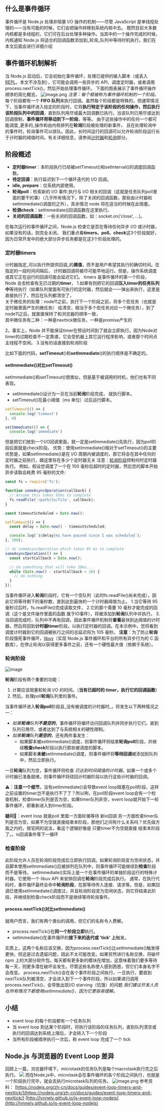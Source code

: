 ## 什么是事件循环
事件循环是 Node.js 处理非阻塞 I/O 操作的机制——尽管 JavaScript 是单线程处理的——当有可能的时候，它们会把操作转移到系统内核中去。
既然目前大多数内核都是多线程的，它们可在后台处理多种操作。当其中的一个操作完成的时候，内核通知 Node.js 将适合的回调函数添加到_轮询_队列中等待时机执行。我们在本文后面会进行详细介绍
## 事件循环机制解析
当 Node.js 启动后，它会初始化事件循环，处理已提供的输入脚本（或丢入[REPL](https://nodejs.org/api/repl.html#repl_repl)，本文不涉及到），它可能会调用一些异步的 API、调度定时器，或者调用process.nextTick()，然后开始处理事件循环。
下面的图表展示了事件循环操作顺序的简化概览。
![image.png](https://cdn.nlark.com/yuque/0/2021/png/2932826/1618841413611-8ffec597-02b9-4492-aecd-f1544aacf091.png#clientId=u81f9fb9e-79fe-4&from=paste&height=296&id=u85e7ab84&margin=%5Bobject%20Object%5D&name=image.png&originHeight=591&originWidth=1312&originalType=binary&size=47386&status=done&style=none&taskId=u1647f05e-eced-44cd-b5c4-8bfdc7001c3&width=656)
_注意：每个框被称为事件循环机制的一个阶段。_
每个阶段都有一个 **FIFO 队列**来执行回调。虽然每个阶段都是特殊的，但通常情况下，当事件循环进入给定的阶段时，它将**执行特定于该阶段的任何操作，然后执行该阶段队列中的回调**，直到队列用尽或最大回调数已执行。当该队列已用尽或达到回调限制，**事件循环将移动到下一阶段**，等等。
由于这些操作中的任何一个都可能调度_更多的_操作和由内核排列在**轮询**阶段被处理的新事件， 且在处理轮询中的事件时，轮询事件可以排队。因此，长时间运行的回调可以允许轮询阶段运行长于计时器的阈值时间。有关详细信息，请参阅[计时器](https://nodejs.org/zh-cn/docs/guides/event-loop-timers-and-nexttick/#timers)和[轮询](https://nodejs.org/zh-cn/docs/guides/event-loop-timers-and-nexttick/#poll)部分。
## 阶段概述

- **定时器timer**：本阶段执行已经被setTimeout()和setInterval()的调度回调函数。
- **待定回调**：执行延迟到下一个循环迭代的 I/O 回调。
- **idle, prepare**：仅系统内部使用。
- **轮询poll**：检索新的 I/O 事件;执行与 I/O 相关的回调（这就是任务队列poll里面的要干的事）（几乎所有情况下，除了关闭的回调函数，那些由计时器和setImmediate()调度的之外），其余情况 node 将在适当的时候在此阻塞。
- **检测check**：setImmediate()回调函数在这里执行。
- **关闭的回调函数**：一些关闭的回调函数，如：socket.on('close', ...)。

在每次运行的事件循环之间，Node.js 检查它是否在等待任何异步 I/O 或计时器，如果没有的话，则完全关闭。
我们重点看**timers、poll、check**这3个阶段就好，因为日常开发中的绝大部分异步任务都是在这3个阶段处理的。


### 定时器timers
计时器指定_可以执行所提供回调_的**阈值**，而不是用户希望其执行的确切时间。在指定的一段时间间隔后， 计时器回调将被尽可能早地运行。但是，操作系统调度或其它正在运行的回调可能会延迟它们。
timers 是事件循环的第一个阶段，Node 会去检查有无已过期的**timer**，
1.如果有则把它的回调**压入timer的任务队列中**等待执行（如果队列里面有可执行的定时器，然后就会一一弹出来执行，这里是直接执行了，然后在队列都清空了，  
关于微任务的处理：node11之前，执行下一个阶段之前，将多个宏任务（也就是定时器里面产生的微任务） 给清空，相当于多个宏任务对应一个微任务），到了node11之后，就直接保持了和浏览器的顺序一致，  
其中微任务有二种：一种是nexttick微任务，一种是promise产生的

2。事实上，Node 并不能保证timer在预设时间到了就会立即执行，因为Node对timer的过期检查不一定靠谱，它会受机器上其它运行程序影响，或者那个时间点主线程不空闲。
3.没有的话直接到轮询阶段


比如下面的代码，**setTimeout**()和**setImmediate**()的执行顺序是不确定的。
#### setImmediate()对比setTimeout()
setImmediate()和setTimeout()很类似，但是基于被调用的时机，他们也有不同表现。

- setImmediate()设计为一旦在当前**轮询**阶段完成， 就执行脚本。
- setTimeout()在最小阈值（ms 单位）过后运行脚本。
```javascript
setTimeout(() => {
  console.log('timeout')
}, 0)

setImmediate(() => {
  console.log('immediate')
```
但是把它们放到一个I/O回调里面，就一定是setImmediate()先执行，因为poll阶段后面就是check阶段。
优势：使用setImmediate()相对于setTimeout()的主要优势是，如果setImmediate()是在 I/O 周期内被调度的，那它将会在其中任何的定时器之前执行，跟这里存在多少个定时器无关
注意：[轮询阶段](https://nodejs.org/zh-cn/docs/guides/event-loop-timers-and-nexttick/#poll)控制何时定时器执行。
例如，假设您调度了一个在 100 毫秒后超时的定时器，然后您的脚本开始异步读取会耗费 95 毫秒的文件:
```javascript
const fs = require('fs');

function someAsyncOperation(callback) {
  // Assume this takes 95ms to complete
  fs.readFile('/path/to/file', callback);
}

const timeoutScheduled = Date.now();

setTimeout(() => {
  const delay = Date.now() - timeoutScheduled;

  console.log(`${delay}ms have passed since I was scheduled`);
}, 100);

// do someAsyncOperation which takes 95 ms to complete
someAsyncOperation(() => {
  const startCallback = Date.now();

  // do something that will take 10ms...
  while (Date.now() - startCallback < 10) {
    // do nothing
  }
});
```
当事件循环进入**轮询**阶段时，它有一个空队列（此时fs.readFile()尚未完成），因此它将等待剩下的毫秒数，直到达到最快的一个计时器阈值为止。
1.当它等待 95 毫秒过后时，fs.readFile()完成读取文件，
2.它的那个需要 10 毫秒才能完成的回调（这个是文件操作里面的函数 属于IO事件），将被添加到**轮询**队列中并执行。
3.当回调完成时，队列中不再有回调，因此事件循环机制将**查看**最快到达阈值的计时器，然后将回到**计时器timer**阶段，以执行定时器的回调。在本示例中，您将看到调度计时器到它的回调被执行之间的总延迟将为 105 毫秒。
**注意**：为了防止**轮询**阶段饿死事件循环，[libuv](https://libuv.org/)（实现 Node.js 事件循环和平台的所有异步行为的 C 函数库），在停止轮询以获得更多事件之前，还有一个硬性最大值（依赖于系统）。


### 轮询阶段
![image](https://user-images.githubusercontent.com/24501320/118353554-64298b00-b599-11eb-96ae-3adf0bda3bad.png)

**轮询**阶段有两个重要的功能：

1. 计算应该阻塞和轮询 I/O 的时间。（**当有已超时的 timer，执行它的回调函数**）
1. 然后，处理poll**轮询**队列里的事件。

当事件循环进入**轮询poll**阶段且_没有被调度的计时器时_，将发生以下两种情况之一：

- _如果**轮询**队列**不是空的**_，事件循环将循环访问回调队列并同步执行它们，直到队列已用尽，或者达到了与系统相关的硬性限制。
- _如果**轮询**队列**是空的**_，还有两件事发生：
   - 如果脚本被setImmediate()调度，则事件循环将结束**轮询poll**阶段，并继续**检查check**阶段以执行那些被调度的脚本。
   - 如果脚本**未被**setImmediate()调度，则事件循环将**等待回调**被添加到队列中，然后立即执行。

一旦**轮询**队列为空，事件循环将检查 _已达到时间阈值的计时器_。如果一个或多个计时器已准备就绪，则事件循环将绕回计时器阶段以执行这些计时器的回调。


⚠️：**注意一个细节**，没有setImmediate()会导致event loop阻塞在poll阶段，这样之前设置的timer岂不是执行不了了？所以咧，在poll阶段event loop会有一个检查机制，检查timer队列是否为空，如果timer队列非空，event loop就开始下一轮事件循环，即重新进入到timer阶段。

**疑问🤔️**：event loop 就是poll 里面一方面轮循等待 新io回调 另一方面检查timer队列是否为空，如果不为空就直接结束本阶段，那他们之间有什么关系吗？优先级方面之内的，按官网的说法，看这个逻辑好像是 只要timer不为空就直接 结束本阶段了。。io回调事件等下一循环

### 检查阶段
此阶段允许人员在轮询阶段完成后立即执行回调。如果轮询阶段变为空闲状态，并且脚本使用setImmediate()后被排列在队列中，则事件循环可能继续到**检查**阶段而不是等待。
setImmediate()实际上是一个在事件循环的单独阶段运行的特殊计时器。它使用一个 libuv API 来安排回调在**轮询**阶段完成后执行。
通常，在执行代码时，事件循环最终会命中**轮询阶段**，在那等待传入连接、请求等。但是，如果回调已使用setImmediate()调度过，并且轮询阶段变为空闲状态，则它将结束此阶段，并继续到检查check阶段而不是继续等待轮询事件。


#### process.nextTick()对比setImmediate()
就用户而言，我们有两个类似的调用，但它们的名称令人费解。

- process.nextTick()在**同一个阶段立即**执行。
- setImmediate()在事件循环的**接下来的迭代或 'tick' 上**触发。

实质上，这两个名称应该交换，因为process.nextTick()比setImmediate()触发得更快，但这是过去遗留问题，因此不太可能改变。如果贸然进行名称交换，将破坏 npm 上的大部分软件包。每天都有更多新的模块在增加，这意味着我们要多等待每一天，则更多潜在破坏会发生。尽管这些名称使人感到困惑，但它们本身名字不会改变。
process.nextTick()会在各个事件阶段之间执行，一旦执行，要直到nextTick队列被清空，才会进入到下一个事件阶段，所以如果递归调用process.nextTick()，会导致出现I/O starving（饥饿）的问题
_我们建议开发人员在所有情况下都使用setImmediate()，因为它更容易理解。_
## 小结

- event loop 的每个阶段都有一个任务队列
- 当 event loop 到达某个阶段时，将执行该阶段的任务队列，直到队列清空或执行的回调达到系统上限后，才会转入下一个阶段
- 当所有阶段被顺序执行一次后，称 event loop 完成了一个 tick
## Node.js 与浏览器的 Event Loop 差异
回顾上一篇，浏览器环境下，microtask的任务队列是每个macrotask执行完之后执行。
![](https://cdn.nlark.com/yuque/0/2021/png/2932826/1618844212178-eb918f55-26a4-4737-9a7b-eafefb3231a8.png#clientId=u81f9fb9e-79fe-4&from=paste&height=339&id=u22a9afad&margin=%5Bobject%20Object%5D&originHeight=414&originWidth=810&originalType=url&status=done&style=none&taskId=u375d34cf-5d57-4e5a-91bf-3a3e2e40b4f&width=663)
而在Node.js中，microtask会在事件循环的各个阶段之间执行，也就是一个阶段执行完毕，就会去执行microtask队列的任务。
![image.png](https://cdn.nlark.com/yuque/0/2021/png/2932826/1618844224481-f3527ef1-966a-4e62-99a6-12ebc6cdf111.png#clientId=u81f9fb9e-79fe-4&from=paste&height=503&id=u98636ace&margin=%5Bobject%20Object%5D&name=image.png&originHeight=503&originWidth=655&originalType=binary&size=28129&status=done&style=none&taskId=u5b36b14c-164b-4181-aa36-f74bae7f10c&width=655)
参考资料：
[https://nodejs.org/zh-cn/docs/guides/event-loop-timers-and-nexttick/](https://nodejs.org/zh-cn/docs/guides/event-loop-timers-and-nexttick/)
[http://lynnelv.github.io/js-event-loop-nodejs](http://lynnelv.github.io/js-event-loop-nodejs)
